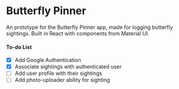 # Butterfly Pinner

An prototype for the Butterfly Pinner app, made for logging butterfly sightings. Built in React with components from Material UI.

#### To-do List
- [x] Add Google Authentication
- [x] Associate sightings with authenticated user
- [ ] Add user profile with their sightings
- [ ] Add photo-uploader ability for sighting
